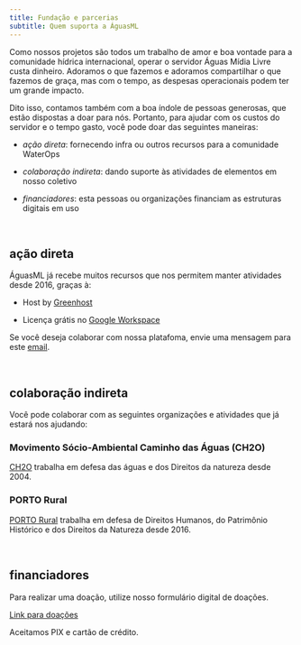 ```yaml
---
title: Fundação e parcerias
subtitle: Quem suporta a ÁguasML
---
```


Como nossos projetos são todos um trabalho de amor e boa vontade para a comunidade hídrica internacional, operar o servidor Águas Mídia Livre custa dinheiro. Adoramos o que fazemos e adoramos compartilhar o que fazemos de graça, mas com o tempo, as despesas operacionais podem ter um grande impacto.

Dito isso, contamos também com a boa índole de pessoas generosas, que estão dispostas a doar para nós. Portanto, para ajudar com os custos do servidor e o tempo gasto, você pode doar das seguintes maneiras:

* *ação direta*: fornecendo infra ou outros recursos para a comunidade WaterOps

* *colaboração indireta*: dando suporte às atividades de elementos em nosso coletivo
  
* *financiadores*: esta pessoas ou organizações financiam as estruturas digitais em uso
  


<br>

## ação direta

ÁguasML já recebe muitos recursos que nos permitem manter atividades desde 2016, graças à: 

* Host by [Greenhost](https://greenhost.com)
  
* Licença grátis no [Google Workspace](https://gmail.com)


Se você deseja colaborar com nossa platafoma, envie uma mensagem para este [email](mailto:waterops@aguas.ml).


<br>

## colaboração indireta
Você pode colaborar com as seguintes organizações e atividades que já estará nos ajudando:

### Movimento Sócio-Ambiental Caminho das Águas (CH2O)
[CH2O](https://caminhodasaguas.org.br/) trabalha em defesa das águas e dos Direitos da natureza desde 2004.

### PORTO Rural
[PORTO Rural](https://portorural.com.br/) trabalha em defesa de Direitos Humanos, do Patrimônio Histórico e dos Direitos da Natureza desde 2016.

<br>

## financiadores

Para realizar uma doação, utilize nosso formulário digital de doações.

[Link para doações](https://caminhodasaguas.org.br/fontes/suportando-a-plataforma-aguasml/)

Aceitamos PIX e cartão de crédito.



